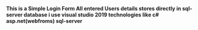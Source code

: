 **This is a Simple Login Form
All entered Users details stores directly in sql-server database
i use visual studio 2019
technologies like c# asp.net(webfroms) sql-server**
